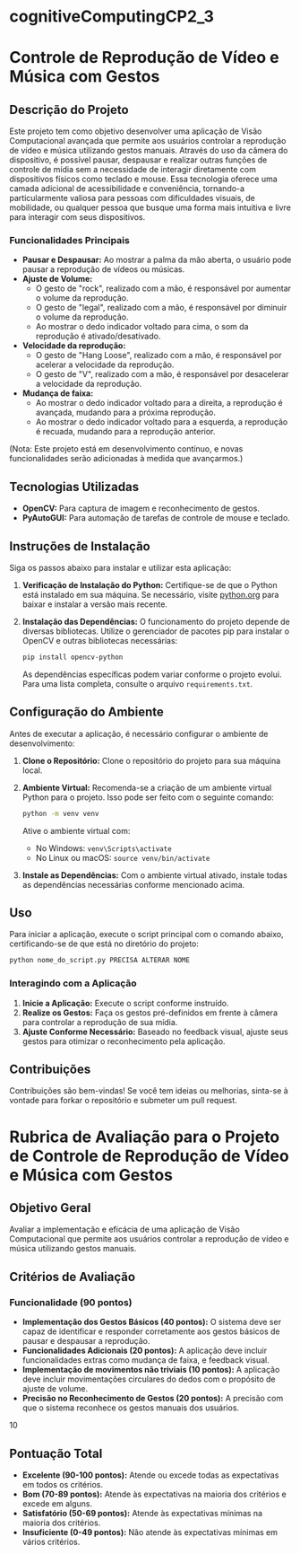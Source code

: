 # cognitiveComputingCP2_3
# Controle de Reprodução de Vídeo e Música com Gestos

## Descrição do Projeto

Este projeto tem como objetivo desenvolver uma aplicação de Visão Computacional avançada que permite aos usuários controlar a reprodução de vídeo e música utilizando gestos manuais. Através do uso da câmera do dispositivo, é possível pausar, despausar e realizar outras funções de controle de mídia sem a necessidade de interagir diretamente com dispositivos físicos como teclado e mouse. Essa tecnologia oferece uma camada adicional de acessibilidade e conveniência, tornando-a particularmente valiosa para pessoas com dificuldades visuais, de mobilidade, ou qualquer pessoa que busque uma forma mais intuitiva e livre para interagir com seus dispositivos.

### Funcionalidades Principais

- **Pausar e Despausar:** Ao mostrar a palma da mão aberta, o usuário pode pausar a reprodução de vídeos ou músicas.
- **Ajuste de Volume:**
    - O gesto de "rock", realizado com a mão, é responsável por aumentar o volume da reprodução.
    - O gesto de "legal", realizado com a mão, é responsável por diminuir o volume da reprodução.
    - Ao mostrar o dedo indicador voltado para cima, o som da reprodução é ativado/desativado.
- **Velocidade da reprodução:**
    - O gesto de "Hang Loose", realizado com a mão, é responsável por acelerar a velocidade da reprodução.
    - O gesto de "V", realizado com a mão, é responsável por desacelerar a velocidade da reprodução.
- **Mudança de faixa:**
    - Ao mostrar o dedo indicador voltado para a direita, a reprodução é avançada, mudando para a próxima reprodução.
    - Ao mostrar o dedo indicador voltado para a esquerda, a reprodução é recuada, mudando para a reprodução anterior.


(Nota: Este projeto está em desenvolvimento contínuo, e novas funcionalidades serão adicionadas à medida que avançarmos.)

## Tecnologias Utilizadas

- **OpenCV:** Para captura de imagem e reconhecimento de gestos.
- **PyAutoGUI:** Para automação de tarefas de controle de mouse e teclado.

## Instruções de Instalação

Siga os passos abaixo para instalar e utilizar esta aplicação:

1. **Verificação de Instalação do Python:** Certifique-se de que o Python está instalado em sua máquina. Se necessário, visite [python.org](https://python.org) para baixar e instalar a versão mais recente.

2. **Instalação das Dependências:** O funcionamento do projeto depende de diversas bibliotecas. Utilize o gerenciador de pacotes pip para instalar o OpenCV e outras bibliotecas necessárias:

    ```bash
    pip install opencv-python
    ```

    As dependências específicas podem variar conforme o projeto evolui. Para uma lista completa, consulte o arquivo `requirements.txt`.

## Configuração do Ambiente

Antes de executar a aplicação, é necessário configurar o ambiente de desenvolvimento:

1. **Clone o Repositório:** Clone o repositório do projeto para sua máquina local.
2. **Ambiente Virtual:** Recomenda-se a criação de um ambiente virtual Python para o projeto. Isso pode ser feito com o seguinte comando:

    ```bash
    python -m venv venv
    ```

    Ative o ambiente virtual com:

    - No Windows: `venv\Scripts\activate`
    - No Linux ou macOS: `source venv/bin/activate`

3. **Instale as Dependências:** Com o ambiente virtual ativado, instale todas as dependências necessárias conforme mencionado acima.

## Uso

Para iniciar a aplicação, execute o script principal com o comando abaixo, certificando-se de que está no diretório do projeto:

```bash
python nome_do_script.py PRECISA ALTERAR NOME
```

### Interagindo com a Aplicação

1. **Inicie a Aplicação:** Execute o script conforme instruído.
2. **Realize os Gestos:** Faça os gestos pré-definidos em frente à câmera para controlar a reprodução de sua mídia.
3. **Ajuste Conforme Necessário:** Baseado no feedback visual, ajuste seus gestos para otimizar o reconhecimento pela aplicação.

## Contribuições

Contribuições são bem-vindas! Se você tem ideias ou melhorias, sinta-se à vontade para forkar o repositório e submeter um pull request.

# Rubrica de Avaliação para o Projeto de Controle de Reprodução de Vídeo e Música com Gestos

## Objetivo Geral
Avaliar a implementação e eficácia de uma aplicação de Visão Computacional que permite aos usuários controlar a reprodução de vídeo e música utilizando gestos manuais.

## Critérios de Avaliação

### Funcionalidade (90 pontos)
- **Implementação dos Gestos Básicos (40 pontos):** O sistema deve ser capaz de identificar e responder corretamente aos gestos básicos de pausar e despausar a reprodução.
- **Funcionalidades Adicionais (20 pontos):** A aplicação deve incluir funcionalidades extras como mudança de faixa, e feedback visual.
- **Implementação de movimentos não triviais (10 pontos):** A aplicação deve incluir movimentações circulares do dedos com o propósito de ajuste de volume.
- **Precisão no Reconhecimento de Gestos (20 pontos):** A precisão com que o sistema reconhece os gestos manuais dos usuários.

10

## Pontuação Total
- **Excelente (90-100 pontos):** Atende ou excede todas as expectativas em todos os critérios.
- **Bom (70-89 pontos):** Atende às expectativas na maioria dos critérios e excede em alguns.
- **Satisfatório (50-69 pontos):** Atende às expectativas mínimas na maioria dos critérios.
- **Insuficiente (0-49 pontos):** Não atende às expectativas mínimas em vários critérios.

